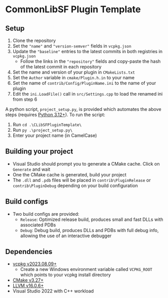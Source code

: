 # CommonLibSF Plugin Template

## Setup

1. Clone the repository
2. Set the `"name"` and `"version-semver"` fields in `vcpkg.json`
3. Update the `"baseline"` entries to the latest commits in both registries in `vcpkg.json`
   - Follow the links in the `"repository"` fields and copy-paste the hash of the latest commit in each repository
4. Set the name and version of your plugin in `CMakeLists.txt`
5. Set the `Author` variable in `cmake/Plugin.h.in` to your name
6. Set the name of `contrib/Config/PluginName.ini` to the name of your plugin
7. Edit the `ini.LoadFile()` call in `src/Settings.cpp` to load the renamed ini from step 6

A python script, `project_setup.py`, is provided which automates the above steps (requires [Python 3.12+](https://www.python.org/download/pre-releases/)). To run the script:

1. Run `cd .\CLibSFPluginTemplate\`
2. Run `py .\project_setup.py\`
3. Enter your project name (in CamelCase)

## Building your project

- Visual Studio should prompt you to generate a CMake cache. Click on `Generate` and wait
- One the CMake cache is generated, build your project
- The `.dll` and `.pdb` files will be placed in `contrib\PluginRelease` or `contrib\PluginDebug` depending on your build configuration

## Build configs

- Two build configs are provided:
  - `Release`: Optimized release build, produces small and fast DLLs with associated PDBs
  - `Debug`: Debug build, produces DLLs and PDBs with full debug info, allowing the use of an interactive debugger

## Dependencies

- [vcpkg v2023.08.09+](https://github.com/microsoft/vcpkg/releases)
  - Create a new Windows environment variable called `VCPKG_ROOT` which points to your vcpkg install directory
- [CMake v3.27+](https://cmake.org/)
- [LLVM v16.0.6+](https://github.com/llvm/llvm-project/releases)
- Visual Studio 2022 with C++ workload
